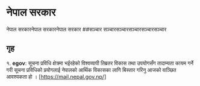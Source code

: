 # नेपाल सरकार
नेपाल सरकारनेपाल सरकारनेपाल सरकार
##सञ्चार
सञ्चारसञ्चारसञ्चारसञ्चारसञ्चार
## गृह
१. **egov**:
सूचना प्रविधि क्षेत्रमा भईरहेको विश्‍वव्यापी तिब्रतर विकास तथा उपयोगसँग तादाम्यता कायम गर्ने गरी सूचना प्रविधिको प्रयोगलाई नेपालको आर्थिक विकासका लागि बिस्तार गरिनु आजको वाञ्‍छित आवश्‍यकता हो ।
[https://mail.nepal.gov.np/]